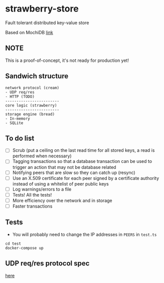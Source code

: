 # strawberry-store

Fault tolerant distributed key-value store

Based on MochiDB [link](https://www.scs.stanford.edu/17au-cs244b/labs/projects/tsaturyan_dhakshinamurthy.pdf)

## NOTE

This is a proof-of-concept, it's not ready for production yet!

## Sandwich structure

```
network protocol (cream)
- UDP req/res
- HTTP (TODO)
------------------------
core logic (strawberry)
------------------------
storage engine (bread)
- In-memory
- SQLite
```

## To do list

- [ ] Scrub (put a ceiling on the last read time for all stored keys, a read is performed when necessary)
- [ ] Tagging transactions so that a database transaction can be used to trigger an action that may not be database related
- [ ] Notifying peers that are slow so they can catch up (resync)
- [ ] Use an X.509 certificate for each peer signed by a certificate authority instead of using a whitelist of peer public keys
- [ ] Log warnings/errors to a file
- [ ] Tests! All the tests!
- [ ] More efficiency over the network and in storage
- [ ] Faster transactions

## Tests

- You will probably need to change the IP addresses in `PEERS` in `test.ts`

```
cd test
docker-compose up
```

## UDP req/res protocol spec

[here](udp.md)
